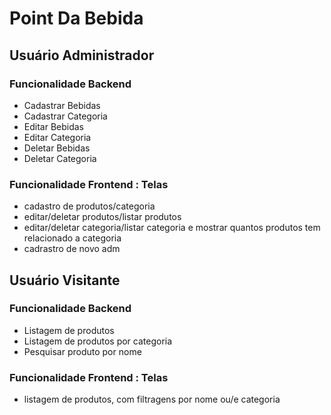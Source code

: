 # Point Da Bebida

## Usuário Administrador 

### Funcionalidade Backend

* Cadastrar Bebidas
* Cadastrar Categoria
* Editar Bebidas
* Editar Categoria
* Deletar Bebidas 
* Deletar Categoria

### Funcionalidade Frontend : Telas

* cadastro de produtos/categoria
* editar/deletar produtos/listar produtos
* editar/deletar categoria/listar categoria e mostrar quantos produtos tem relacionado a categoria 
* cadrastro de novo adm

## Usuário Visitante

### Funcionalidade Backend

* Listagem de produtos
* Listagem de produtos por categoria
* Pesquisar produto por nome

### Funcionalidade Frontend : Telas

* listagem de produtos, com filtragens por nome ou/e categoria
